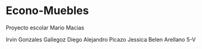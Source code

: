 # Econo-Muebles
Proyecto escolar Mario Macias

Irvin Gonzales Gallegoz 
Diego Alejandro Picazo
Jessica Belen Arellano 
5-V
